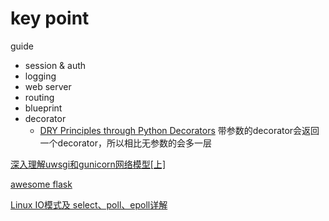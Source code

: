# key point
guide
- session & auth
- logging
- web server
- routing
- blueprint
- decorator
  + [DRY Principles through Python Decorators](http://y.tsutsumi.io/dry-principles-through-python-decorators.html)
    带参数的decorator会返回一个decorator，所以相比无参数的会多一层

[深入理解uwsgi和gunicorn网络模型[上]](http://xiaorui.cc/2017/02/16/%E6%B7%B1%E5%85%A5%E7%90%86%E8%A7%A3uwsgi%E5%92%8Cgunicorn%E7%BD%91%E7%BB%9C%E6%A8%A1%E5%9E%8B%E4%B8%8A/)

[awesome flask](https://github.com/humiaozuzu/awesome-flask)

[Linux IO模式及 select、poll、epoll详解](https://segmentfault.com/a/1190000003063859)
